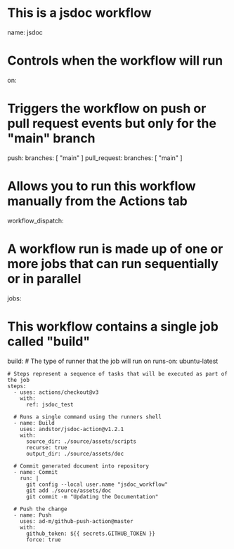 # This is a jsdoc workflow

name: jsdoc

# Controls when the workflow will run
on:
  # Triggers the workflow on push or pull request events but only for the "main" branch
  push:
    branches: [ "main" ]
  pull_request:
    branches: [ "main" ]

  # Allows you to run this workflow manually from the Actions tab
  workflow_dispatch:

# A workflow run is made up of one or more jobs that can run sequentially or in parallel
jobs:
  # This workflow contains a single job called "build"
  build:
    # The type of runner that the job will run on
    runs-on: ubuntu-latest

    # Steps represent a sequence of tasks that will be executed as part of the job
    steps:
      - uses: actions/checkout@v3
        with:
          ref: jsdoc_test
      
      # Runs a single command using the runners shell
      - name: Build
        uses: andstor/jsdoc-action@v1.2.1
        with:
          source_dir: ./source/assets/scripts
          recurse: true
          output_dir: ./source/assets/doc
      
      # Commit generated document into repository
      - name: Commit
        run: |
          git config --local user.name "jsdoc_workflow"
          git add ./source/assets/doc
          git commit -m "Updating the Documentation"
      
      # Push the change
      - name: Push
        uses: ad-m/github-push-action@master
        with:
          github_token: ${{ secrets.GITHUB_TOKEN }}
          force: true
